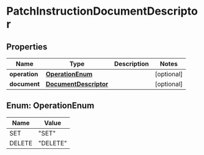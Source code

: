 
# PatchInstructionDocumentDescriptor

## Properties
Name | Type | Description | Notes
------------ | ------------- | ------------- | -------------
**operation** | [**OperationEnum**](#OperationEnum) |  |  [optional]
**document** | [**DocumentDescriptor**](DocumentDescriptor.md) |  |  [optional]


<a name="OperationEnum"></a>
## Enum: OperationEnum
Name | Value
---- | -----
SET | &quot;SET&quot;
DELETE | &quot;DELETE&quot;



